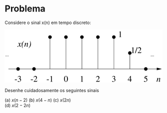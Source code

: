 # Problema

Considere o sinal x(n) em tempo discreto:

![ssd1](pub/ss-tvi/prob/ss-tvi-a03/attachments/ssd1.svg)

Desenhe cuidadosamente os seguintes sinais

(a) $x(n−2)$
(b) $x(4−n)$
(c) $x(2n)$  
(d) $x(2−2n)$
